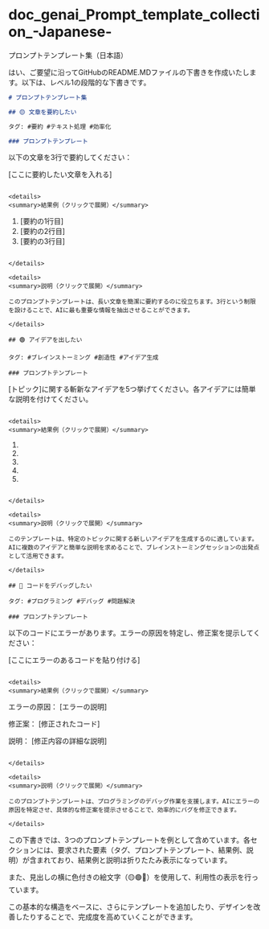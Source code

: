# doc_genai_Prompt_template_collection_-Japanese-
プロンプトテンプレート集（日本語）

はい、ご要望に沿ってGitHubのREADME.MDファイルの下書きを作成いたします。以下は、レベル1の段階的な下書きです。

```markdown
# プロンプトテンプレート集

## 🟡 文章を要約したい

タグ: #要約 #テキスト処理 #効率化

### プロンプトテンプレート

```
以下の文章を3行で要約してください：

[ここに要約したい文章を入れる]
```

<details>
<summary>結果例（クリックで展開）</summary>

```
1. [要約の1行目]
2. [要約の2行目]
3. [要約の3行目]
```

</details>

<details>
<summary>説明（クリックで展開）</summary>

このプロンプトテンプレートは、長い文章を簡潔に要約するのに役立ちます。3行という制限を設けることで、AIに最も重要な情報を抽出させることができます。

</details>

## 🟢 アイデアを出したい

タグ: #ブレインストーミング #創造性 #アイデア生成

### プロンプトテンプレート

```
[トピック]に関する斬新なアイデアを5つ挙げてください。各アイデアには簡単な説明を付けてください。
```

<details>
<summary>結果例（クリックで展開）</summary>

```
1. [アイデア1]: [説明]
2. [アイデア2]: [説明]
3. [アイデア3]: [説明]
4. [アイデア4]: [説明]
5. [アイデア5]: [説明]
```

</details>

<details>
<summary>説明（クリックで展開）</summary>

このテンプレートは、特定のトピックに関する新しいアイデアを生成するのに適しています。AIに複数のアイデアと簡単な説明を求めることで、ブレインストーミングセッションの出発点として活用できます。

</details>

## 🔴 コードをデバッグしたい

タグ: #プログラミング #デバッグ #問題解決

### プロンプトテンプレート

```
以下のコードにエラーがあります。エラーの原因を特定し、修正案を提示してください：

[ここにエラーのあるコードを貼り付ける]
```

<details>
<summary>結果例（クリックで展開）</summary>

```
エラーの原因：
[エラーの説明]

修正案：
[修正されたコード]

説明：
[修正内容の詳細な説明]
```

</details>

<details>
<summary>説明（クリックで展開）</summary>

このプロンプトテンプレートは、プログラミングのデバッグ作業を支援します。AIにエラーの原因を特定させ、具体的な修正案を提示させることで、効率的にバグを修正できます。

</details>
```

この下書きでは、3つのプロンプトテンプレートを例として含めています。各セクションには、要求された要素（タグ、プロンプトテンプレート、結果例、説明）が含まれており、結果例と説明は折りたたみ表示になっています。

また、見出しの横に色付きの絵文字（🟡🟢🔴）を使用して、利用性の表示を行っています。

この基本的な構造をベースに、さらにテンプレートを追加したり、デザインを改善したりすることで、完成度を高めていくことができます。
